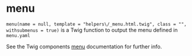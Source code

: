 # menu

`menu(name = null, template = "helpers\/_menu.html.twig", class = "", withsubmenus = true)` is a Twig function to output
the menu defined in `menu.yaml`

See the Twig components [menu](/5.0/twig-components/menu) documentation for further info.
